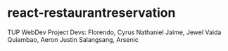 # react-restaurantreservation
 TUP WebDev Project 
Devs:
Florendo, Cyrus Nathaniel
Jaime, Jewel Vaida
Quiambao, Aeron Justin
Salangsang, Arsenic
